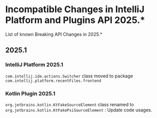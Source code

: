 <!-- Copyright 2000-2024 JetBrains s.r.o. and other contributors. Use of this source code is governed by the Apache 2.0 license that can be found in the LICENSE file. -->

# Incompatible Changes in IntelliJ Platform and Plugins API 2025.*

<!--
Before documenting a breaking API change, please make sure that the change cannot be avoided in an alternative way.

APIs marked with @Deprecated(forRemoval=true), @ApiStatus.Experimental, @ApiStatus.Internal/IntellijInternalApi, or @ApiStatus.ScheduledForRemoval don't need to be documented.

To document a new incompatible change, add a new line with the problem pattern followed by a 2nd line with ": "-prefixed human-readable description
and recommended fix/action (REQUIRED, please write full sentence ending with '.', see existing entries as reference).
Non-platform changes must be grouped under relevant section for plugin.

The following problem patterns are supported and must be followed EXACTLY (e.g., no '#' instead of '.'):

<package name> package removed

<class name> class removed
<class name> class renamed to <new class name>
<class name> class moved to package <package name>

<class name>.<method name>(<human-readable parameters>) marked abstract
<class name>.<method name>(<human-readable parameters>) abstract method added
<class name>.<method name>(<human-readable parameters>) method removed
<class name>.<method name>(<human-readable parameters>) method moved to the superclass
<class name>.<method name>(<human-readable parameters>) method return type changed from <before> to <after>
<class name>.<method name>(<human-readable parameters>) method visibility changed from <before> to <after>
<class name>.<method name>(<human-readable parameters>) method marked final
<class name>.<method name>(<human-readable parameters>) method parameter <type> removed
<class name>.<method name>(<human-readable parameters>) method parameter type changed from <before> to <after>
<class name>.<method name> method <parameter name> parameter marked @<class name>
<class name> (class|interface) now (extends|implements) <class name> and inherits its final method <method name>(<human-readable parameters>)?
<class name> (class|interface) now (extends|implements) <class name> and inherits its abstract method <method name>(<human-readable parameters>)?
<class name> class now interface

<class name>(<human-readable parameters>) constructor removed
<class name>(<human-readable parameters>) constructor parameter <type> removed
<class name>(<human-readable parameters>) constructor parameter type changed from <before> to <after>
<class name>(<human-readable parameters>) constructor visibility changed from <before> to <after>

<class name>.<field name> field removed
<class name>.<field name> field moved to the superclass
<class name>.<field name> field type changed from <before> to <after>
<class name>.<field name> field visibility changed from <before> to <after>

<property name> property removed from resource bundle <bundle name>

Where the placeholders must be enclosed in code quotes (`name`):

<class name> is a fully-qualified name of the class, e.g. `com.intellij.openapi.actionSystem.AnAction$InnerClass`.
<method name> is the exact method's name. Note that constructors have dedicated patterns.
<human-readable parameters> is a string representing parameters, which are not necessarily fully qualified. They do not affect the parser. For example, instead of (java.lang.Object, java.util.List, int) you are free to write (Object, List<String>, int)
<parameter name> is exact name of the method's parameter
<property name> is a full name of a property from .properties file, like `some.action.description`
<bundle name> is a fully qualified name of the property bundle, which includes its package, like `message.IdeBundle`

NOTE: If a code change you're trying to document doesn't match any of the above patterns, please ask in #plugins-verifier

NOTE: You are allowed to prettify the pattern using links: [`org.example.Foo`](https://github.com/JetBrains/intellij-community/tree/master/)

NOTE: Entries not starting with code quotes (`name`) can be added to document non-code changes and will be skipped in API verification.
-->

<link-summary>List of known Breaking API Changes in 2025.*</link-summary>

<include from="snippets.md" element-id="apiChangesHeader"/>

<include from="snippets.md" element-id="apiChangesJavaVersion"/>

<include from="snippets.md" element-id="gradlePluginVersion"/>

## 2025.1

### IntelliJ Platform 2025.1

`com.intellij.ide.actions.Switcher` class moved to package `com.intellij.platform.recentFiles.frontend` 


### Kotlin Plugin 2025.1

`org.jetbrains.kotlin.KtFakeSourceElement` class renamed to `org.jetbrains.kotlin.KtFakePsiSourceElement`
: Update code usages.
